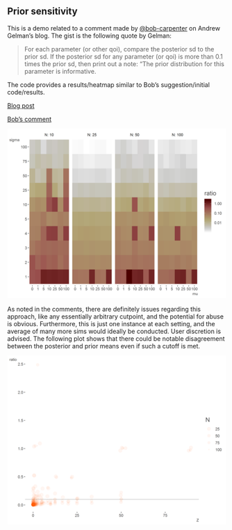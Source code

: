 
## Prior sensitivity

This is a demo related to a comment made by
[@bob-carpenter](https://github.com/bob-carpenter) on Andrew Gelman’s
blog. The gist is the following quote by Gelman:

> For each parameter (or other qoi), compare the posterior sd to the
> prior sd. If the posterior sd for any parameter (or qoi) is more than
> 0.1 times the prior sd, then print out a note: “The prior distribution
> for this parameter is informative.

The code provides a results/heatmap similar to Bob’s suggestion/initial
code/results.

[Blog
post](https://statmodeling.stat.columbia.edu/2019/08/10/for-each-parameter-or-other-qoi-compare-the-posterior-sd-to-the-prior-sd-if-the-posterior-sd-for-any-parameter-or-qoi-is-more-than-0-1-times-the-prior-sd-then-print-out-a-note-the-prior-dist/)

[Bob’s
comment](https://statmodeling.stat.columbia.edu/2019/08/10/for-each-parameter-or-other-qoi-compare-the-posterior-sd-to-the-prior-sd-if-the-posterior-sd-for-any-parameter-or-qoi-is-more-than-0-1-times-the-prior-sd-then-print-out-a-note-the-prior-dist/#comment-1099210)

![](main_plot.png)

As noted in the comments, there are definitely issues regarding this
approach, like any essentially arbitrary cutpoint, and the potential for
abuse is obvious. Furthermore, this is just one instance at each
setting, and the average of many more sims would ideally be conducted.
User discretion is advised. The following plot shows that there could be
notable disagreement between the posterior and prior means even if such
a cutoff is met.

![](z_vs_ratio.png)
